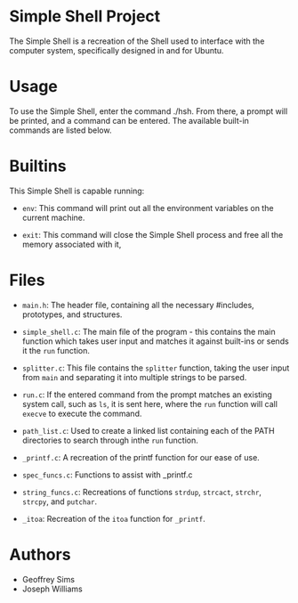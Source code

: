 # Simple Shell Project

The Simple Shell is a recreation of the Shell used to interface with the computer system, specifically designed in and for Ubuntu.

# Usage

To use the Simple Shell, enter the command ./hsh. From there, a prompt will be printed, and a command can be entered.
The available built-in commands are listed below.

# Builtins
This Simple Shell is capable running:

* `env`: This command will print out all the environment variables on the current machine.

* `exit`: This command will close the Simple Shell process and free all the memory associated with it,

# Files

* `main.h`: The header file, containing all the necessary #includes, prototypes, and structures.

* `simple_shell.c`: The main file of the program - this contains the main function which takes user input and matches it against built-ins or sends it the `run` function.

* `splitter.c`: This file contains the `splitter` function, taking the user input from `main` and separating it into multiple strings to be parsed.

* `run.c`: If the entered command from the prompt matches an existing system call, such as `ls`, it is sent here, where the `run` function will call `execve` to execute the command.

* `path_list.c`: Used to create a linked list containing each of the PATH directories to search through inthe `run` function.

* `_printf.c`: A recreation of the printf function for our ease of use.

* `spec_funcs.c`: Functions to assist with _printf.c

* `string_funcs.c`: Recreations of functions `strdup`, `strcact`, `strchr`, `strcpy`, and `putchar`.

* `_itoa`: Recreation of the `itoa` function for `_printf`.

# Authors

* Geoffrey Sims
* Joseph Williams